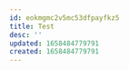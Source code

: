 ```yaml
---
id: eokmgmc2v5mc53dfpayfkz5
title: Test
desc: ''
updated: 1658484779791
created: 1658484779791
---
```

